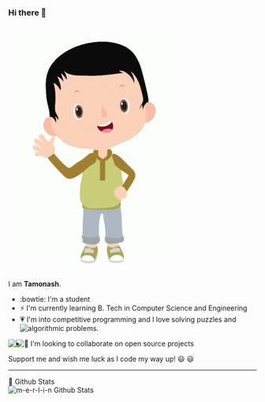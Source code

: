 ### Hi there 👋

![test image 1](https://github.com/m-e-r-l-i-n/m-e-r-l-i-n/blob/master/tenor.gif)

I am **Tamonash**.

- :bowtie: I'm a student
- ⚡ I'm currently learning B. Tech in Computer Science and Engineering
- :heartpulse: I'm into competitive programming and I love solving puzzles and algorithmic problems.  <img align="left" src="https://cp-logo.vercel.app/codechef/tamo11" />   
<img align="left" src="https://cp-logo.vercel.app/codeforces/chris_11" />   
<img align="left" src="https://cp-logo.vercel.app/atcoder/merlin" />  

- 👯 I'm looking to collaborate on open source projects

Support me and wish me luck as I code my way up! :smiley: :smiley:	



<!--
**m-e-r-l-i-n/m-e-r-l-i-n** is a ✨ _special_ ✨ repository because its `README.md` (this file) appears on your GitHub profile.

Here are some ideas to get you started:

- 🤔 I’m looking for help with 
- 💬 Ask me about ...
- 📫 How to reach me: ...
- 😄 Pronouns: ...
- ⚡ Fun fact: ...
-->

---


  <summary>💬 Github Stats</summary>

  <img align="left" alt="m-e-r-l-i-n Github Stats" src="https://github-readme-stats.vercel.app/api?username=m-e-r-l-i-n&show_icons=true&hide_border=true" />
